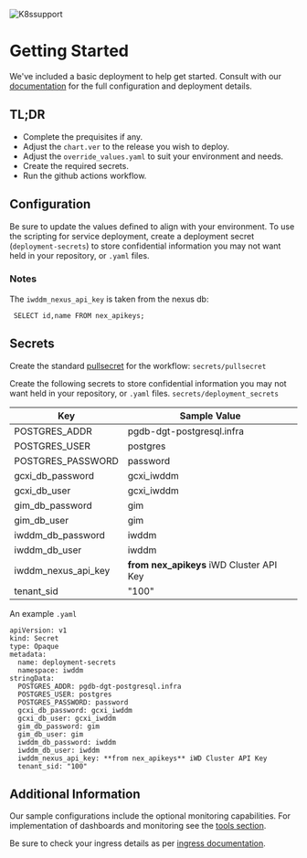 ![K8ssupport](https://badgen.net/badge/supported%20K8s%20release/1.22/cyan)
# Getting Started
We've included a basic deployment to help get started.
Consult with our [documentation](all.docs.genesys.com/PEC-IWD/Current/IWDDMPEGuide) for the full configuration and deployment details.

## TL;DR
- Complete the prequisites if any.
- Adjust the `chart.ver` to the release you wish to deploy.
- Adjust the `override_values.yaml` to suit your environment and needs.
- Create the required secrets.
- Run the github actions workflow.

## Configuration

Be sure to update the values defined to align with your environment.
To use the scripting for service deployment, create a deployment secret (`deployment-secrets`) to store confidential information you may not want held in your repository, or `.yaml` files. 

### Notes
The `iwddm_nexus_api_key` is taken from the nexus db:
```
 SELECT id,name FROM nex_apikeys;
```

## Secrets 
Create the standard [pullsecret](../#-considerations) for the workflow: 
`secrets/pullsecret`

Create the following secrets to store confidential information you may not want held in your repository, or `.yaml` files. 
`secrets/deployment_secrets`

|Key|Sample Value|
|-|-|
POSTGRES_ADDR| pgdb-dgt-postgresql.infra
POSTGRES_USER| postgres
POSTGRES_PASSWORD| password
gcxi_db_password| gcxi_iwddm
gcxi_db_user| gcxi_iwddm
gim_db_password| gim
gim_db_user| gim
iwddm_db_password| iwddm
iwddm_db_user| iwddm
iwddm_nexus_api_key| **from nex_apikeys** iWD Cluster API Key
tenant_sid| "100"

An example `.yaml`
```
apiVersion: v1
kind: Secret
type: Opaque
metadata:
  name: deployment-secrets
  namespace: iwddm
stringData:
  POSTGRES_ADDR: pgdb-dgt-postgresql.infra
  POSTGRES_USER: postgres
  POSTGRES_PASSWORD: password
  gcxi_db_password: gcxi_iwddm
  gcxi_db_user: gcxi_iwddm
  gim_db_password: gim
  gim_db_user: gim
  iwddm_db_password: iwddm
  iwddm_db_user: iwddm
  iwddm_nexus_api_key: **from nex_apikeys** iWD Cluster API Key
  tenant_sid: "100"
```

## Additional Information

Our sample configurations include the optional monitoring capabilities. For implementation of dashboards and monitoring see the [tools section](/tools).

Be sure to check your ingress details as per [ingress documentation](/doc/ingress.md).